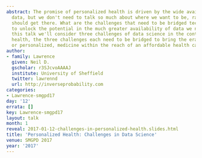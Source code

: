 ```yaml
---
abstract: The promise of personalized health is driven by the wide availability of
  data, but we don't need to talk so much about where we want to be, rather how we
  should get there. What are the challenges that need to be bridged technologically
  to unlock the potential in the much greater availability of data we now have? In
  this talk we'll consider three challenges of data science in the context of personalized
  health, the three challenges each need to be bridged to bring the era of true precision,
  or personalized, medicine within the reach of an affordable health care service.
author:
- family: Lawrence
  given: Neil D.
  gscholar: r3SJcvoAAAAJ
  institute: University of Sheffield
  twitter: lawrennd
  url: http://inverseprobability.com
categories:
- Lawrence-smgpd17
day: '12'
errata: []
key: Lawrence-smgpd17
layout: talk
month: 1
reveal: 2017-01-12-challenges-in-personalized-health.slides.html
title: 'Personalized Health: Challenges in Data Science'
venue: SMGPD 2017
year: '2017'
---
```


